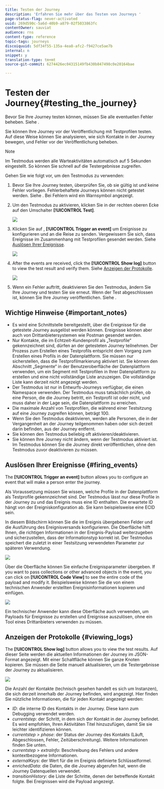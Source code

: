 ```yaml
---
title: Testen der Journey
description: 'Erfahren Sie mehr über das Testen von Journeys '
page-status-flag: never-activated
uuid: 269d590c-5a6d-40b9-a879-02f5033863fc
contentOwner: sauviat
audience: rns
content-type: reference
topic-tags: journeys
discoiquuid: 5df34f55-135a-4ea8-afc2-f9427ce5ae7b
internal: n
snippet: y
translation-type: tm+mt
source-git-commit: 6274426ec04315149fb430b847498c0e20164bae

---
```



# Testen der Journey{#testing_the_journey}

Bevor Sie Ihre Journey testen können, müssen Sie alle eventuellen Fehler beheben. Siehe [](../about/troubleshooting.md#section_h3q_kqk_fhb).

Sie können Ihre Journey vor der Veröffentlichung mit Testprofilen testen. Auf diese Weise können Sie analysieren, wie sich Kontakte in der Journey bewegen, und Fehler vor der Veröffentlichung beheben.

>[!NOTE]
>
>Im Testmodus werden alle Warteaktivitäten automatisch auf 5 Sekunden eingestellt. So können Sie schnell auf die Testergebnisse zugreifen.

Gehen Sie wie folgt vor, um den Testmodus zu verwenden:

1. Bevor Sie Ihre Journey testen, überprüfen Sie, ob sie gültig ist und keine Fehler vorliegen. Fehlerbehaftete Journeys können nicht getestet werden. Siehe [](../about/troubleshooting.md#section_h3q_kqk_fhb). Bei Fehlern wird ein Warnsymbol angezeigt.

1. Um den Testmodus zu aktivieren, klicken Sie in der rechten oberen Ecke auf den Umschalter **[!UICONTROL Test]**.

   ![](../assets/journeytest1.png)

1. Klicken Sie auf , **[!UICONTROL Trigger an event]** um Ereignisse zu konfigurieren und an die Reise zu senden. Vergewissern Sie sich, dass Ereignisse im Zusammenhang mit Testprofilen gesendet werden. Siehe [Auslösen Ihrer Ereignisse](#firing_events).

   ![](../assets/journeyuctest1.png)

1. After the events are received, click the **[!UICONTROL Show log]** button to view the test result and verify them. Siehe [Anzeigen der Protokolle](#viewing_logs).

   ![](../assets/journeyuctest2.png)

1. Wenn ein Fehler auftritt, deaktivieren Sie den Testmodus, ändern Sie Ihre Journey und testen Sie sie erneut. Wenn der Test abgeschlossen ist, können Sie Ihre Journey veröffentlichen. Siehe [](../building-journeys/publishing-the-journey.md).

## Wichtige Hinweise  {#important_notes}

* Es wird eine Schnittstelle bereitgestellt, über die Ereignisse für die getestete Journey ausgelöst werden können. Ereignisse können aber auch von Drittanbietersystemen wie Postman gesendet werden.
* Nur Kontakte, die im Echtzeit-Kundenprofil als „Testprofile“ gekennzeichnet sind, dürfen an der getesteten Journey teilnehmen. Der Prozess zum Erstellen eines Testprofils entspricht dem Vorgang zum Erstellen eines Profils in der Datenplattform. Sie müssen nur sicherstellen, dass die Testprofilmarkierung aktiviert ist. Sie können den Abschnitt „Segmente“ in der Benutzeroberfläche der Datenplattform verwenden, um ein Segment mit Testprofilen in Ihrer Datenplattform zu erstellen und eine nicht vollständige Liste anzuzeigen. Die vollständige Liste kann derzeit nicht angezeigt werden.
* Der Testmodus ist nur in Entwurfs-Journeys verfügbar, die einen Namespace verwenden. Der Testmodus muss tatsächlich prüfen, ob eine Person, die die Journey betritt, ein Testprofil ist oder nicht, und muss daher in der Lage sein, die Datenplattform zu erreichen.
* Die maximale Anzahl von Testprofilen, die während einer Testsitzung auf eine Journey zugreifen können, beträgt 100.
* Wenn Sie den Testmodus deaktivieren, werden alle Personen, die in der Vergangenheit an der Journey teilgenommen haben oder sich derzeit darin befinden, aus der Journey entfernt.
* Sie können den Testmodus beliebig oft aktivieren/deaktivieren.
* Sie können Ihre Journey nicht ändern, wenn der Testmodus aktiviert ist. Im Testmodus können Sie die Journey direkt veröffentlichen, ohne den Testmodus zuvor deaktivieren zu müssen.

## Auslösen Ihrer Ereignisse {#firing_events}

The **[!UICONTROL Trigger an event]** button allows you to configure an event that will make a person enter the journey.

Als Voraussetzung müssen Sie wissen, welche Profile in der Datenplattform als Testprofile gekennzeichnet sind. Der Testmodus lässt nur diese Profile in der Journey zu und das Ereignis muss eine ID enthalten. Die erwartete ID hängt von der Ereigniskonfiguration ab. Sie kann beispielsweise eine ECID sein.

In diesem Bildschirm können Sie die im Ereignis übergebenen Felder und die Ausführung des Ereignisversands konfigurieren. Die Oberfläche hilft Ihnen, die richtigen Informationen in der Ereignis-Payload weiterzugeben und sicherzustellen, dass der Informationstyp korrekt ist. Der Testmodus speichert die zuletzt in einer Testsitzung verwendeten Parameter zur späteren Verwendung.

![](../assets/journeytest4.png)

Über die Oberfläche können Sie einfache Ereignisparameter übergeben. If you want to pass collections or other advanced objects in the event, you can click on **[!UICONTROL Code View]** to see the entire code of the payload and modify it. Beispielsweise können Sie die von einem technischen Anwender erstellten Ereignisinformationen kopieren und einfügen.

![](../assets/journeytest5.png)

Ein technischer Anwender kann diese Oberfläche auch verwenden, um Payloads für Ereignisse zu erstellen und Ereignisse auszulösen, ohne ein Tool eines Drittanbieters verwenden zu müssen.

## Anzeigen der Protokolle {#viewing_logs}

The **[!UICONTROL Show log]** button allows you to view the test results. Auf dieser Seite werden die aktuellen Informationen der Journey im JSON-Format angezeigt. Mit einer Schaltfläche können Sie ganze Knoten kopieren. Sie müssen die Seite manuell aktualisieren, um die Testergebnisse der Journey zu aktualisieren.

![](../assets/journeytest3.png)

Die Anzahl der Kontakte (technisch gesehen handelt es sich um Instanzen), die sich derzeit innerhalb der Journey befinden, wird angezeigt. Hier finden Sie nützliche Informationen, die für jeden Kontakt angezeigt werden:

* _ID_: die interne ID des Kontakts in der Journey. Diese kann zum Debugging verwendet werden.
* _currentstep_: der Schritt, in dem sich der Kontakt in der Journey befindet. Es wird empfohlen, Ihren Aktivitäten Titel hinzuzufügen, damit Sie sie leichter identifizieren können.
* _currentstep > phase_: der Status der Journey des Kontakts (Läuft, Abgeschlossen, Fehler, Zeitüberschreitung). Weitere Informationen finden Sie unten.
* _currentstep_ > _extraInfo_: Beschreibung des Fehlers und andere kontextbezogene Informationen.
* _externalKeys_: der Wert für die im Ereignis definierte Schlüsselformel.
* _enrichedData_: die Daten, die die Journey abgerufen hat, wenn die Journey Datenquellen verwendet.
* _transitionHistory_: die Liste der Schritte, denen der betreffende Kontakt folgte. Bei Ereignissen wird die Payload angezeigt.


